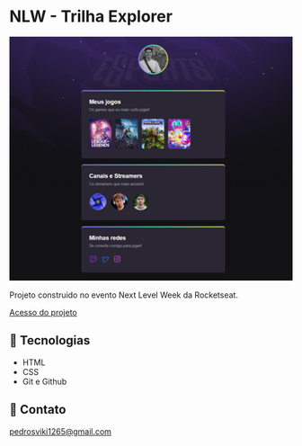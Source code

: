# NLW - Trilha Explorer

![preview](./.github/preview.png)

Projeto construido no evento Next Level Week da Rocketseat.

[Acesso do projeto](https://pssave.github.io/NLW/)
## 👾 Tecnologias

- HTML
- CSS
- Git e Github

## 📡 Contato

pedrosviki1265@gmail.com

